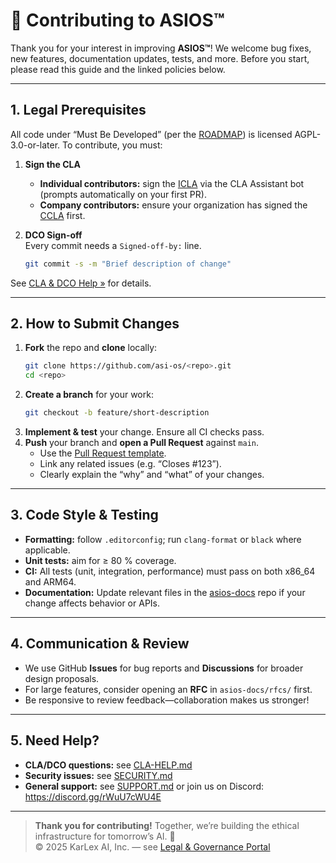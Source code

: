 
# 🤝 Contributing to ASIOS™

Thank you for your interest in improving **ASIOS™**! We welcome bug fixes, new features, documentation updates, tests, and more. Before you start, please read this guide and the linked policies below.

---

## 1. Legal Prerequisites

All code under “Must Be Developed” (per the [ROADMAP](https://github.com/asi-os/asios-docs/blob/main/ROADMAP.md)) is licensed AGPL-3.0-or-later. To contribute, you must:

1. **Sign the CLA**  
   - **Individual contributors:** sign the [ICLA](https://github.com/asi-os/asios-legal/blob/main/ICLA.md) via the CLA Assistant bot (prompts automatically on your first PR).  
   - **Company contributors:** ensure your organization has signed the [CCLA](https://github.com/asi-os/asios-legal/blob/main/CCLA.md) first.

2. **DCO Sign-off**  
   Every commit needs a `Signed-off-by:` line.  
   ```bash
   git commit -s -m "Brief description of change"
   ```
See [CLA & DCO Help »](https://github.com/asi-os/asios-legal/blob/main/CLA-HELP.md) for details.

---

## 2. How to Submit Changes

1. **Fork** the repo and **clone** locally:  
   ```bash
   git clone https://github.com/asi-os/<repo>.git
   cd <repo>
   ```
2. **Create a branch** for your work:  
   ```bash
   git checkout -b feature/short-description
   ```
3. **Implement & test** your change. Ensure all CI checks pass.  
4. **Push** your branch and **open a Pull Request** against `main`.  
   - Use the [Pull Request template](https://github.com/asi-os/.github/blob/main/PULL_REQUEST_TEMPLATE.md).  
   - Link any related issues (e.g. “Closes #123”).  
   - Clearly explain the “why” and “what” of your changes.

---

## 3. Code Style & Testing

- **Formatting:** follow `.editorconfig`; run `clang-format` or `black` where applicable.  
- **Unit tests:** aim for ≥ 80 % coverage.  
- **CI:** All tests (unit, integration, performance) must pass on both x86_64 and ARM64.  
- **Documentation:** Update relevant files in the [asios-docs](https://github.com/asi-os/asios-docs) repo if your change affects behavior or APIs.

---

## 4. Communication & Review

- We use GitHub **Issues** for bug reports and **Discussions** for broader design proposals.  
- For large features, consider opening an **RFC** in `asios-docs/rfcs/` first.  
- Be responsive to review feedback—collaboration makes us stronger!

---

## 5. Need Help?

- **CLA/DCO questions:** see [CLA-HELP.md](https://github.com/asi-os/asios-legal/blob/main/CLA-HELP.md)  
- **Security issues:** see [SECURITY.md](https://github.com/asi-os/.github/blob/main/SECURITY.md)  
- **General support:** see [SUPPORT.md](https://github.com/asi-os/.github/blob/main/SUPPORT.md) or join us on Discord: https://discord.gg/rWuU7cWU4E  

---

> **Thank you for contributing!** Together, we’re building the ethical infrastructure for tomorrow’s AI. 🚀  
> © 2025 KarLex AI, Inc. — see [Legal & Governance Portal](https://asios.ai/legal)
